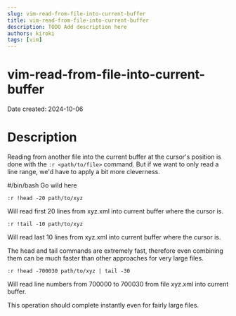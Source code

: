 ```yaml
---
slug: vim-read-from-file-into-current-buffer
title: vim-read-from-file-into-current-buffer
description: TODO Add description here
authors: kiroki
tags: [vim]
---
```


# vim-read-from-file-into-current-buffer

Date created: 2024-10-06

# Description

Reading from another file into the current buffer at the cursor's position is
done with the `:r <path/to/file>` command. But if we want to only read a line
range, we'd have to apply a bit more cleverness.

#/bin/bash Go wild here

```
:r !head -20 path/to/xyz
```

Will read first 20 lines from xyz.xml into current buffer where the cursor is.

```
:r !tail -10 path/to/xyz
```

Will read last 10 lines from xyz.xml into current buffer where the cursor is.

The head and tail commands are extremely fast, therefore even combining them can
be much faster than other approaches for very large files.

```
:r !head -700030 path/to/xyz | tail -30
```

Will read line numbers from 700000 to 700030 from file xyz.xml into current buffer.

This operation should complete instantly even for fairly large files.
